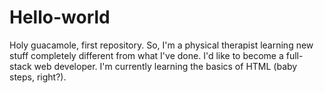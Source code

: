 # Hello-world
Holy guacamole, first repository.
So, I'm a physical therapist learning new stuff completely different from what I've done. I'd like to become a full-stack web developer. I'm currently learning the basics of HTML (baby steps, right?).
